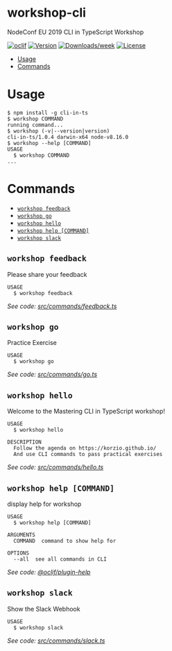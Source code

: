 workshop-cli
============

NodeConf EU 2019 CLI in TypeScript Workshop

[![oclif](https://img.shields.io/badge/cli-oclif-brightgreen.svg)](https://oclif.io)
[![Version](https://img.shields.io/npm/v/workshop-cli.svg)](https://npmjs.org/package/workshop-cli)
[![Downloads/week](https://img.shields.io/npm/dw/workshop-cli.svg)](https://npmjs.org/package/workshop-cli)
[![License](https://img.shields.io/npm/l/workshop-cli.svg)](https://github.com/korzio/workshop-cli/blob/master/package.json)

<!-- toc -->
* [Usage](#usage)
* [Commands](#commands)
<!-- tocstop -->
# Usage
<!-- usage -->
```sh-session
$ npm install -g cli-in-ts
$ workshop COMMAND
running command...
$ workshop (-v|--version|version)
cli-in-ts/1.0.4 darwin-x64 node-v8.16.0
$ workshop --help [COMMAND]
USAGE
  $ workshop COMMAND
...
```
<!-- usagestop -->
# Commands
<!-- commands -->
* [`workshop feedback`](#workshop-feedback)
* [`workshop go`](#workshop-go)
* [`workshop hello`](#workshop-hello)
* [`workshop help [COMMAND]`](#workshop-help-command)
* [`workshop slack`](#workshop-slack)

## `workshop feedback`

Please share your feedback

```
USAGE
  $ workshop feedback
```

_See code: [src/commands/feedback.ts](https://github.com/korzio/note/tree/master/experiments/workshop-cli/blob/v1.0.4/src/commands/feedback.ts)_

## `workshop go`

Practice Exercise

```
USAGE
  $ workshop go
```

_See code: [src/commands/go.ts](https://github.com/korzio/note/tree/master/experiments/workshop-cli/blob/v1.0.4/src/commands/go.ts)_

## `workshop hello`

Welcome to the Mastering CLI in TypeScript workshop!

```
USAGE
  $ workshop hello

DESCRIPTION
  Follow the agenda on https://korzio.github.io/
  And use CLI commands to pass practical exercises
```

_See code: [src/commands/hello.ts](https://github.com/korzio/note/tree/master/experiments/workshop-cli/blob/v1.0.4/src/commands/hello.ts)_

## `workshop help [COMMAND]`

display help for workshop

```
USAGE
  $ workshop help [COMMAND]

ARGUMENTS
  COMMAND  command to show help for

OPTIONS
  --all  see all commands in CLI
```

_See code: [@oclif/plugin-help](https://github.com/oclif/plugin-help/blob/v2.2.1/src/commands/help.ts)_

## `workshop slack`

Show the Slack Webhook

```
USAGE
  $ workshop slack
```

_See code: [src/commands/slack.ts](https://github.com/korzio/note/tree/master/experiments/workshop-cli/blob/v1.0.4/src/commands/slack.ts)_
<!-- commandsstop -->
